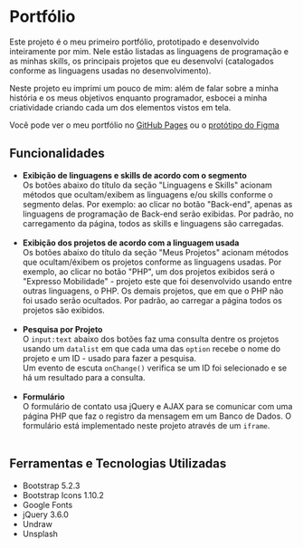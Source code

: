 # Portfólio

<p>
Este projeto é o meu primeiro portfólio, prototipado e desenvolvido inteiramente por mim. Nele estão listadas as linguagens de programação e as minhas skills, os principais projetos que eu desenvolvi (catalogados conforme as linguagens usadas no desenvolvimento).
</p>

<p>
Neste projeto eu imprimi um pouco de mim: além de falar sobre a minha história e os meus objetivos enquanto programador, esbocei a minha criatividade criando cada um dos elementos vistos em tela.
</p>

<p>
Você pode ver o meu portfólio no <a href="https://gabriersdev.github.io/portfolio/">GitHub Pages</a> ou o <a href="https://www.behance.net/gallery/162991373/Portfolio">protótipo do Figma</a>
</p>

## Funcionalidades
<ul>
  <li>
    <b>Exibição de linguagens e skills de acordo com o segmento</b><br>
    Os botões abaixo do título da seção "Linguagens e Skills" acionam métodos que ocultam/exibem as linguagens e/ou skills conforme o segmento delas. Por exemplo: ao clicar no botão "Back-end", apenas as linguagens de programação de Back-end serão exibidas. Por padrão, no carregamento da página, todos as skills e linguagens são carregadas.
  </li><br>

  <li>
    <b>Exibição dos projetos de acordo com a linguagem usada</b><br>
    Os botões abaixo do título da seção "Meus Projetos" acionam métodos que ocultam/éxibem os projetos conforme as linguagens usadas. Por exemplo, ao clicar no botão "PHP", um dos projetos exibidos será o "Expresso Mobilidade" - projeto este que foi desenvolvido usando entre outras linguagens, o PHP. Os demais projetos, que em que o PHP não foi usado serão ocultados. Por padrão, ao carregar a página todos os projetos são exibidos.
  </li><br>

  <li>
    <b>Pesquisa por Projeto</b><br>
    O <code>input:text</code> abaixo dos botões faz uma consulta dentre os projetos usando um <code>datalist</code> em que cada uma das <code>option</code> recebe o nome do projeto e um ID - usado para fazer a pesquisa. <br> Um evento de escuta <code>onChange()</code> verifica se um ID foi selecionado e se há um resultado para a consulta.
  </li><br>

  <li>
    <b>Formulário</b><br>
    O formulário de contato usa jQuery e AJAX para se comunicar com uma página PHP que faz o registro da mensagem em um Banco de Dados. O formulário está implementado neste projeto através de um <code>iframe</code>.
  </li><br>
</ul>

## Ferramentas e Tecnologias Utilizadas
<ul>
  <li>Bootstrap 5.2.3</li>
  <li>Bootstrap Icons 1.10.2</li>
  <li>Google Fonts</li>
  <li>jQuery 3.6.0</li>
  <li>Undraw</li>
  <li>Unsplash</li>
</ul>